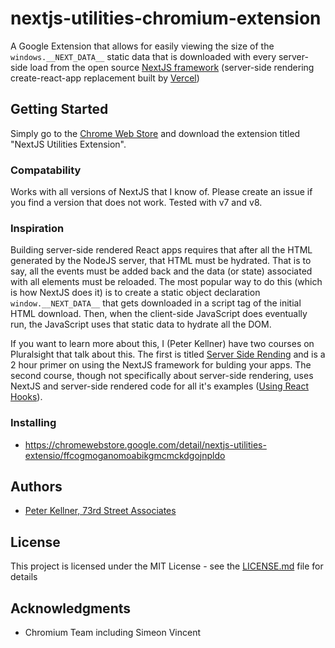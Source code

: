 # nextjs-utilities-chromium-extension

A Google Extension that allows for easily viewing the size of the `windows.__NEXT_DATA__` static data that is downloaded with every server-side load from the open source [NextJS framework](https://nextjs.org/) (server-side rendering create-react-app replacement built by [Vercel](https://vercel.com/))

## Getting Started

Simply go to the [Chrome Web Store](https://chromewebstore.google.com/detail/nextjs-utilities-extensio/ffcogmoganomoabikgmcmckdgojnpldo) and download the extension titled "NextJS Utilities Extension".

### Compatability

Works with all versions of NextJS that I know of. Please create an issue if you find a version that does not work. Tested with v7 and v8.

### Inspiration

Building server-side rendered React apps requires that after all the HTML generated by the NodeJS server, that HTML must be hydrated. That is to say, all the events must be added back and the data (or state) associated with all elements must be reloaded. The most popular way to do this (which is how NextJS does it) is to create a static object declaration `window.__NEXT_DATA__` that gets downloaded in a script tag of the initial HTML download. Then, when the client-side JavaScript does eventually run, the JavaScript uses that static data to hydrate all the DOM.

If you want to learn more about this, I (Peter Kellner) have two courses on Pluralsight that talk about this. The first is titled [Server Side Rending](https://www.pluralsight.com/courses/building-server-side-rendered-react-apps-beginners) and is a 2 hour primer on using the NextJS framework for bulding your apps. The second course, though not specifically about server-side rendering, uses NextJS and server-side rendered code for all it's examples ([Using React Hooks](https://www.pluralsight.com/courses/using-react-hooks)).

### Installing

- <https://chromewebstore.google.com/detail/nextjs-utilities-extensio/ffcogmoganomoabikgmcmckdgojnpldo>

## Authors

- [Peter Kellner, 73rd Street Associates](https://peterkellner.net/)

## License

This project is licensed under the MIT License - see the [LICENSE.md](LICENSE.md) file for details

## Acknowledgments

- Chromium Team including Simeon Vincent
